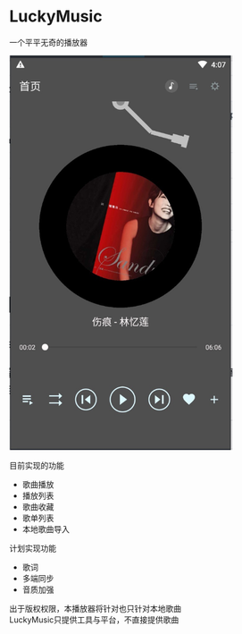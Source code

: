 # LuckyMusic
一个平平无奇的播放器

<img src="img/WechatIMG154.jpeg" width="400px">  

目前实现的功能
* 歌曲播放
* 播放列表
* 歌曲收藏
* 歌单列表
* 本地歌曲导入

计划实现功能  
* 歌词
* 多端同步
* 音质加强

出于版权权限，本播放器将针对也只针对本地歌曲  
LuckyMusic只提供工具与平台，不直接提供歌曲  